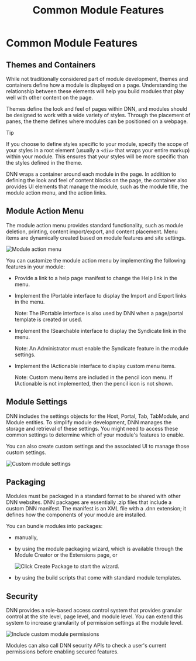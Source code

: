 ﻿---
uid: module-features
topic: module-features
locale: en
title: Common Module Features
dnneditions: DNN Platform,Evoq Content,Evoq Engage
dnnversion: 09.02.00
parent-topic: developers-about-modules-overview
related-topics: dnn-manifest-schema,module-architecture,developers-creating-modules-overview,about-evs
links: ["[DNN Module APIs](https://www.dnnsoftware.com/dnn-api/)"]
---

# Common Module Features

## Themes and Containers

While not traditionally considered part of module development, themes and containers define how a module is displayed on a page. Understanding the relationship between these elements will help you build modules that play well with other content on the page.

Themes define the look and feel of pages within DNN, and modules should be designed to work with a wide variety of styles. Through the placement of panes, the theme defines where modules can be positioned on a webpage.

> [!Tip]
> If you choose to define styles specific to your module, specify the scope of your styles in a root element (usually a `<div>` that wraps your entire markup) within your module. This ensures that your styles will be more specific than the styles defined in the theme.

DNN wraps a container around each module in the page. In addition to defining the look and feel of content blocks on the page, the container also provides UI elements that manage the module, such as the module title, the module action menu, and the action links.

## Module Action Menu

The module action menu provides standard functionality, such as module deletion, printing, content import/export, and content placement. Menu items are dynamically created based on module features and site settings.



![Module action menu](/images/scr-actionmenu-edit-icons.png)



You can customize the module action menu by implementing the following features in your module:

*   Provide a link to a help page manifest to change the Help link in the menu.
*   Implement the IPortable interface to display the Import and Export links in the menu.

    Note: The IPortable interface is also used by DNN when a page/portal template is created or used.

*   Implement the ISearchable interface to display the Syndicate link in the menu.

    Note: An Administrator must enable the Syndicate feature in the module settings.

*   Implement the IActionable interface to display custom menu items.

    Note: Custom menu items are included in the pencil icon menu. If IActionable is not implemented, then the pencil icon is not shown.


## Module Settings

DNN includes the settings objects for the Host, Portal, Tab, TabModule, and Module entities. To simplify module development, DNN manages the storage and retrieval of these settings. You might need to access these common settings to determine which of your module's features to enable.

You can also create custom settings and the associated UI to manage those custom settings.



![Custom module settings](/images/scr-module-settings.png)



## Packaging

Modules must be packaged in a standard format to be shared with other DNN websites. DNN packages are essentially .zip files that include a custom DNN manifest. The manifest is an XML file with a .dnn extension; it defines how the components of your module are installed.

You can bundle modules into packages:

*   manually,
*   by using the module packaging wizard, which is available through the Module Creator or the Extensions page, or

    ![Click Create Package to start the wizard.](/images/scr-module-package.png)



*   by using the build scripts that come with standard module templates.

## Security

DNN provides a role-based access control system that provides granular control at the site level, page level, and module level. You can extend this system to increase granularity of permission settings at the module level.



![Include custom module permissions](/images/scr-module-permissions.png)



Modules can also call DNN security APIs to check a user's current permissions before enabling secured features.

